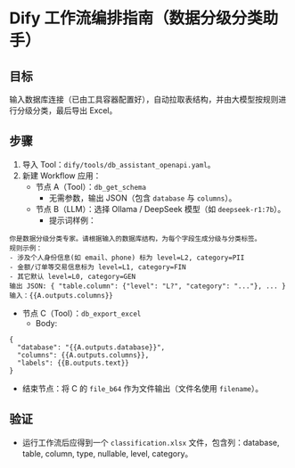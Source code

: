 # Dify 工作流编排指南（数据分级分类助手）

## 目标
输入数据库连接（已由工具容器配置好），自动拉取表结构，并由大模型按规则进行分级分类，最后导出 Excel。

## 步骤
1. 导入 Tool：`dify/tools/db_assistant_openapi.yaml`。
2. 新建 Workflow 应用：
   - 节点 A（Tool）：`db_get_schema`
     - 无需参数，输出 JSON（包含 `database` 与 `columns`）。
   - 节点 B（LLM）：选择 Ollama / DeepSeek 模型（如 `deepseek-r1:7b`）。
     - 提示词样例：
```
你是数据分级分类专家。请根据输入的数据库结构，为每个字段生成分级与分类标签。
规则示例：
- 涉及个人身份信息(如 email、phone) 标为 level=L2, category=PII
- 金额/订单等交易信息标为 level=L1, category=FIN
- 其它默认 level=L0, category=GEN
输出 JSON: { "table.column": {"level": "L?", "category": "..."}, ... }
输入：{{A.outputs.columns}}
```
   - 节点 C（Tool）：`db_export_excel`
     - Body:
```
{
  "database": "{{A.outputs.database}}",
  "columns": {{A.outputs.columns}},
  "labels": {{B.outputs.text}}
}
```
   - 结束节点：将 C 的 `file_b64` 作为文件输出（文件名使用 `filename`）。

## 验证
- 运行工作流后应得到一个 `classification.xlsx` 文件，包含列：database, table, column, type, nullable, level, category。